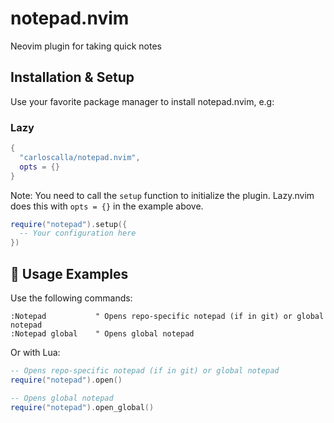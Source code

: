 # notepad.nvim

Neovim plugin for taking quick notes

## Installation & Setup

Use your favorite package manager to install notepad.nvim, e.g:

### Lazy

```lua
{
  "carloscalla/notepad.nvim",
  opts = {}
}
```

Note: You need to call the `setup` function to initialize the plugin. Lazy.nvim does
this with `opts = {}` in the example above.

```lua
require("notepad").setup({
  -- Your configuration here
})
```

## 📝 Usage Examples

Use the following commands:

```vim
:Notepad           " Opens repo-specific notepad (if in git) or global notepad
:Notepad global    " Opens global notepad
```

Or with Lua:

```lua
-- Opens repo-specific notepad (if in git) or global notepad
require("notepad").open()

-- Opens global notepad
require("notepad").open_global()
```
